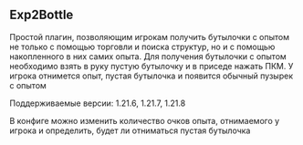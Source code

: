## Exp2Bottle
Простой плагин, позволяющим игрокам получить бутылочки с опытом не только с помощью торговли и поиска структур, но и с помощью накопленного в них самих опыта. Для получения бутылочки с опытом необходимо взять в руку пустую бутылочку и в приседе нажать ПКМ. У игрока отнимется опыт, пустая бутылочка и появится обычный пузырек с опытом

Поддерживаемые версии: 1.21.6, 1.21.7, 1.21.8

В конфиге можно изменить количество очков опыта, отнимаемого у игрока и определить, будет ли отниматься пустая бутылочка
